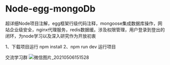 # Node-egg-mongoDb
超详细Node项目注解，egg框架行级代码注释，mongoose集成数据库操作，网站企业级安全，nginx代理服务，redis数据缓。涉及权限管理，用户登录到登出的闭环，为node学习以及深入研究作为开放初衷

1、下载项目运行 npm install
2、npm run dev 运行项目

交流学习群
![微信图片_20210506151528](https://user-images.githubusercontent.com/68006069/117257169-2aac9d80-ae7e-11eb-9d10-6dcc6c2cf56f.jpg)
